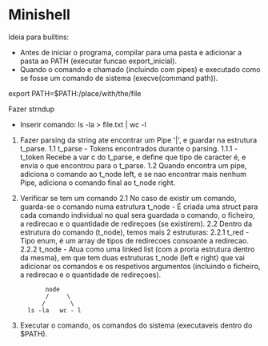 # Minishell


Ideia para builtins:
 - Antes de iniciar o programa, compilar para uma pasta e adicionar a pasta ao PATH (executar funcao export_inicial). 
 - Quando o comando e chamado (incluindo com pipes) e executado como se fosse um comando de sistema (execve(command path)).
 
 
export PATH=$PATH:/place/with/the/file

Fazer strndup

* Inserir comando: ls -la > file.txt | wc -l

1. Fazer parsing da string ate encontrar um Pipe '|', e guardar na estrutura t_parse.
  1.1 t_parse - Tokens encontrados durante o parsing.
    1.1.1 - t_token Recebe a var c do t_parse, e define que tipo de caracter é, e envia o que encontrou para o t_parse. 
  1.2 Quando encontra um pipe, adiciona o comando ao t_node left, e se nao encontrar mais nenhum Pipe, adiciona o comando final ao 
  t_node right.
  
2. Verificar se tem um comando
  2.1 No caso de existir um comando, guarda-se o comando numa estrutura t_node - É criada uma struct para cada comando individual
  no qual sera guardada o comando, o ficheiro, a redirecao e o quantidade de redireçoes (se existirem). 
  2.2 Dentro da estrutura do comando (t_node), temos mais 2 estruturas:
    2.2.1 t_red - Tipo enum, é um array de tipos de redirecoes consoante a redirecao.
    2.2.2 t_node - Atua como uma linked list (com a proria estrutura dentro da mesma), em que tem duas estruturas t_node 
    (left e right) que vai adicionar os comandos e os respetivos argumentos (incluindo o ficheiro, a redirecao e o quantidade de 
    redireçoes). 
 							
              node
              /		\
             /		 \ 
         ls -la	  wc - l

3. Executar o comando, os comandos do sistema (executaveis dentro do $PATH).
